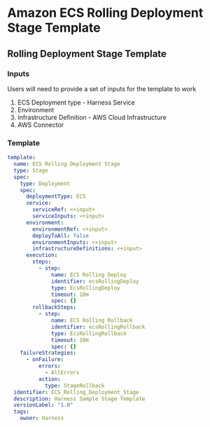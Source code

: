 # Amazon ECS Rolling Deployment Stage Template



## Rolling Deployment Stage Template

### Inputs

Users will need to provide a set of inputs for the template to work

1. ECS Deployment type - Harness Service
2. Environment
3. Infrastructure Definition - AWS Cloud Infrastructure
4. AWS Connector

### Template

```YAML
template:
  name: ECS Rolling Deployment Stage
  type: Stage
  spec:
    type: Deployment
    spec:
      deploymentType: ECS
      service:
        serviceRef: <+input>
        serviceInputs: <+input>
      environment:
        environmentRef: <+input>
        deployToAll: false
        environmentInputs: <+input>
        infrastructureDefinitions: <+input>
      execution:
        steps:
          - step:
              name: ECS Rolling Deploy
              identifier: ecsRollingDeploy
              type: EcsRollingDeploy
              timeout: 10m
              spec: {}
        rollbackSteps:
          - step:
              name: ECS Rolling Rollback
              identifier: ecsRollingRollback
              type: EcsRollingRollback
              timeout: 10m
              spec: {}
    failureStrategies:
      - onFailure:
          errors:
            - AllErrors
          action:
            type: StageRollback
  identifier: ECS_Rolling_Deployment_Stage
  description: Harness Sample Stage Template
  versionLabel: "1.0"
  tags:
    owner: Harness
```
